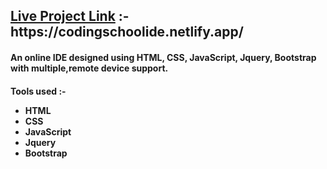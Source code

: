 
<h2><u>Live Project Link</u> :-  https://codingschoolide.netlify.app/ </h2>
<h4>An online IDE designed using HTML, CSS, JavaScript, Jquery, Bootstrap with multiple,remote device support.</h4>

<h4>Tools used :-
    <ul>
    <li>HTML</li>
    <li>CSS</li>
    <li>JavaScript</li>
    <li>Jquery</li>
    <li>Bootstrap</li>
    </ul>
</h4>
                